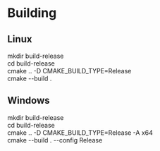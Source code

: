 # Building

## Linux

mkdir build-release  
cd build-release  
cmake .. -D CMAKE_BUILD_TYPE=Release  
cmake --build .

## Windows

mkdir build-release  
cd build-release  
cmake .. -D CMAKE_BUILD_TYPE=Release -A x64  
cmake --build . --config Release
